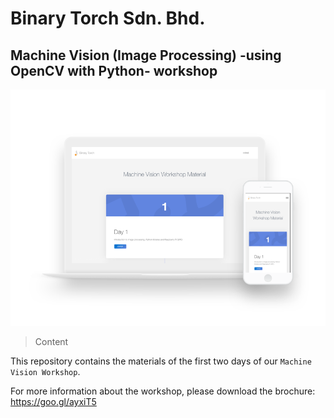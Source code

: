 # Binary Torch Sdn. Bhd.

## Machine Vision (Image Processing) -using OpenCV with Python- workshop

![preview](https://raw.githubusercontent.com/binary-torch/machine-vision-workshop/master/public/images/show.png)

> Content

This repository contains the materials of the first two days of our ```Machine Vision Workshop```.

For more information about the workshop, please download the brochure:
https://goo.gl/ayxiT5
